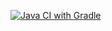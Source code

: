 [![Java CI with Gradle](https://github.com/Evgeny-Starikov/aqa-patterns/actions/workflows/gradle.yml/badge.svg)](https://github.com/Evgeny-Starikov/aqa-patterns/actions/workflows/gradle.yml)
